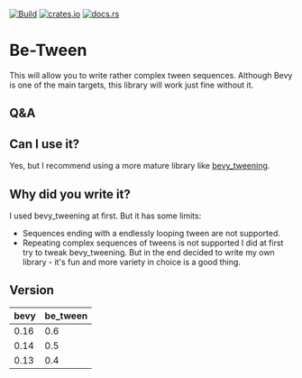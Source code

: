 [![Build](https://github.com/Bytekeeper/be_tween/actions/workflows/rust.yml/badge.svg)](https://github.com/Bytekeeper/be_tween/actions/workflows/rust.yml)
[![crates.io](https://img.shields.io/crates/v/be_tween.svg)](https://crates.io/crates/be_tween)
[![docs.rs](https://img.shields.io/docsrs/be_tween)](https://docs.rs/be_tween/)


# Be-Tween 
This will allow you to write rather complex tween sequences. 
Although Bevy is one of the main targets, this library will work just fine without it.

## Q&A
## Can I use it?
Yes, but I recommend using a more mature library like [bevy_tweening](https://crates.io/crates/bevy_tweening).

## Why did you write it?
I used bevy_tweening at first. But it has some limits:
* Sequences ending with a endlessly looping tween are not supported.
* Repeating complex sequences of tweens is not supported
I did at first try to tweak bevy_tweening. But in the end decided to write my own library - it's fun and more variety in choice is a good thing.

## Version

| bevy | be_tween |
| ---- | -------- |
| 0.16 | 0.6 |
| 0.14 | 0.5 |
| 0.13 | 0.4 |
